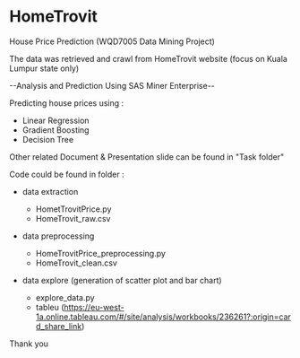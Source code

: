 # HomeTrovit
House Price Prediction (WQD7005 Data Mining Project)

The data was retrieved and crawl from HomeTrovit website (focus on Kuala Lumpur state only)

--Analysis and Prediction Using SAS Miner Enterprise--

Predicting house prices using :
   - Linear Regression
   - Gradient Boosting 
   - Decision Tree
   
Other related Document & Presentation slide can be found in "Task folder"

Code could be found in folder :

   - data extraction
      - HometTrovitPrice.py
      - HomeTrovit_raw.csv

   - data preprocessing
      - HomeTrovitPrice_preprocessing.py
      - HomeTrovit_clean.csv

   - data explore (generation of scatter plot and bar chart)
      - explore_data.py
      - tableu (https://eu-west-1a.online.tableau.com/#/site/analysis/workbooks/236261?:origin=card_share_link)

Thank you
